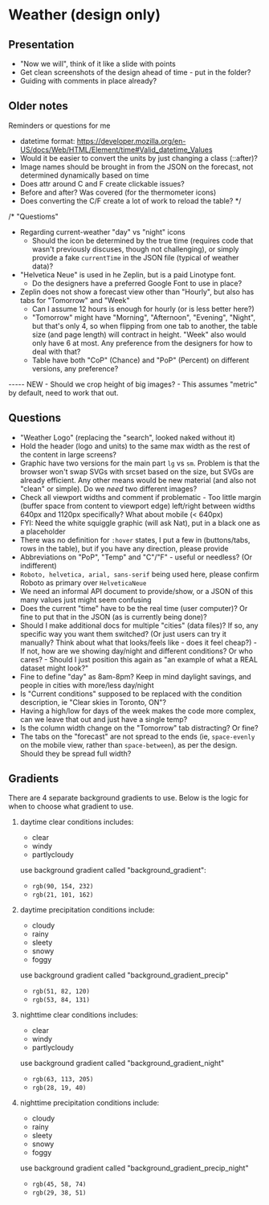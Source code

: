 # Weather (design only)

## Presentation

- "Now we will", think of it like a slide with points
- Get clean screenshots of the design ahead of time - put in the folder?
- Guiding with comments in place already?



## Older notes

Reminders or questions for me
- datetime format: https://developer.mozilla.org/en-US/docs/Web/HTML/Element/time#Valid_datetime_Values
- Would it be easier to convert the units by just changing a class (::after)?
- Image names should be brought in from the JSON on the forecast, not determined dynamically based on time
- Does attr around C and F create clickable issues?
- Before and after? Was covered (for the thermometer icons)
- Does converting the C/F create a lot of work to reload the table?
*/

/* "Questioms"
- Regarding current-weather "day" vs "night" icons
	- Should the icon be determined by the true time (requires code that wasn't previously discuses, though not challenging), or simply provide a fake `currentTime` in the JSON file (typical of weather data)?
- "Helvetica Neue" is used in he Zeplin, but is a paid Linotype font.
	- Do the designers have a preferred Google Font to use in place?
- Zeplin does not show a forecast view other than "Hourly", but also has tabs for "Tomorrow" and "Week"
	- Can I assume 12 hours is enough for hourly (or is less better here?)
	- "Tomorrow" might have "Morning", "Afternoon", "Evening", "Night", but that's only 4, so when flipping from one tab to another, the table size (and page length) will contract in height. "Week" also would only have 6 at most. Any preference from the designers for how to deal with that?
	- Table have both "CoP" (Chance) and "PoP" (Percent) on different versions, any preference?


----- NEW
	- Should we crop height of big images?
	- This assumes "metric" by default, need to work that out.




## Questions

- "Weather Logo" (replacing the "search", looked naked without it)
- Hold the header (logo and units) to the same max width as the rest of the content in large screens?
- Graphic have two versions for the main part `lg` vs `sm`. Problem is that the browser won't swap SVGs with srcset based on the size, but SVGs are already efficient. Any other means would be new material (and also not "clean" or simple). Do we *need* two different images?
- Check all viewport widths and comment if problematic
      - Too little margin (buffer space from content to viewport edge) left/right between widths 640px and 1120px specifically? What about mobile (< 640px)
- FYI: Need the white squiggle graphic (will ask Nat), put in a black one as a placeholder
- There was no definition for `:hover` states, I put a few in (buttons/tabs, rows in the table), but if you have any direction, please provide
- Abbreviations on "PoP", "Temp" and "C"/"F" - useful or needless? (Or indifferent)
- `Roboto, helvetica, arial, sans-serif` being used here, please confirm Roboto as primary over `HelveticaNeue`
- We need an informal API document to provide/show, or a JSON of this many values just might seem confusing
- Does the current "time" have to be the real time (user computer)? Or fine to put that in the JSON (as is currently being done)?
- Should I make additional docs for multiple "cities" (data files)? If so, any specific way you want them switched? (Or just users can try it manually? Think about what that looks/feels like - does it feel cheap?)
      - If not, how are we showing day/night and different conditions? Or who cares?
      - Should I just position this again as "an example of what a REAL dataset might look?"
- Fine to define "day" as 8am-8pm? Keep in mind daylight savings, and people in cities with more/less day/night
- Is "Current conditions" supposed to be replaced with the condition description, ie "Clear skies in Toronto, ON"?
- Having a high/low for days of the week makes the code more complex, can we leave that out and just have a single temp?
- Is the column width change on the "Tomorrow" tab distracting? Or fine?
- The tabs on the "forecast" are not spread to the ends (ie, `space-evenly` on the mobile view, rather than `space-between`), as per the design. Should they be spread full width?


## Gradients

There are 4 separate background gradients to use. Below is the logic for when to choose what gradient to use.

1. daytime clear conditions includes:
   - clear
   - windy
   - partlycloudy

   use background gradient called "background_gradient":
   - `rgb(90, 154, 232)`
   - `rgb(21, 101, 162)`


2. daytime precipitation conditions include:
	- cloudy
	- rainy
	- sleety
	- snowy
	- foggy

   use background gradient called "background_gradient_precip"
   - `rgb(51, 82, 120)`
   - `rgb(53, 84, 131)`


3. nighttime clear conditions includes:
	- clear
	- windy
	- partlycloudy

   use background gradient called "background_gradient_night"
   - `rgb(63, 113, 205)`
   - `rgb(28, 19, 40)`


4. nighttime precipitation conditions include:
	- cloudy
	- rainy
	- sleety
	- snowy
	- foggy

   use background gradient called "background_gradient_precip_night"
   - `rgb(45, 58, 74)`
   - `rgb(29, 38, 51)`



